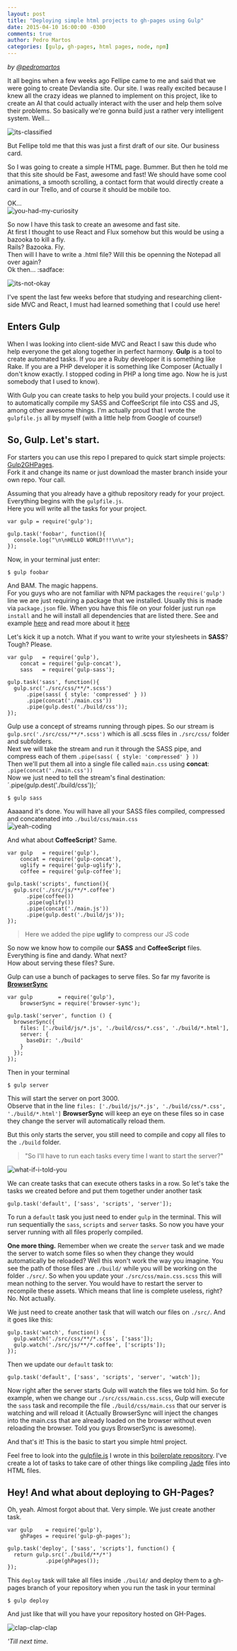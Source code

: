 ```yaml
---
layout: post
title: "Deploying simple html projects to gh-pages using Gulp"
date: 2015-04-10 16:00:00 -0300
comments: true
author: Pedro Martos
categories: [gulp, gh-pages, html pages, node, npm]
---
```


_by [@pedromartos](https://github.com/pedromartos)_

It all begins when a few weeks ago Fellipe came to me and said that we were going to create Devlandia site. Our site. I was really excited because I knew all the crazy ideas we planned to implement on this project, like to create an AI that could actually interact with the user and help them solve their problems. So basically we're gonna build just a rather very intelligent system. Well...

![its-classified](http://replygif.net/i/1493.gif)

But Fellipe told me that this was just a first draft of our site. Our business card.

So I was going to create a simple HTML page. Bummer. But then he told me that this site should be Fast, awesome and fast!
We should have some cool animations, a smooth scrolling, a contact form that would directly create a card in our Trello, and of course it should be mobile too.

OK...  
![you-had-my-curiosity](http://www.quickmeme.com/img/29/29db411914f980415f23fad69311c356278a6ab55117f4e7d939da2a934d4c4a.jpg)

So now I have this task to create an awesome and fast site.  
At first I thought to use React and Flux somehow but this would be using a bazooka to kill a fly.  
Rails? Bazooka. Fly.  
Then will I have to write a .html file? Will this be openning the Notepad all over again?  
Ok then... :sadface:

![its-not-okay](http://rs2img.memecdn.com/its-not-okay_o_392786.jpg)

I've spent the last few weeks before that studying and researching client-side MVC and React, I must had learned something that I could use here!

## Enters **Gulp**

When I was looking into client-side MVC and React I saw this dude who help everyone the get along together in perfect harmony. **Gulp** is a tool to create automated tasks. If you are a Ruby developer it is something like Rake. If you are a PHP developer it is something like Composer (Actually I don't know exactly. I stopped coding in PHP a long time ago. Now he is just somebody that I used to know).

With Gulp you can create tasks to help you build your projects. I could use it to automatically compile my SASS and CoffeeScript file into CSS and JS, among other awesome things. I'm actually proud that I wrote the `gulpfile.js` all by myself (with a little help from Google of course!)

## So, Gulp. Let's start.

For starters you can use this repo I prepared to quick start simple projects: [Gulp2GHPages](https://github.com/Devlandia/gulp2ghpages).  
Fork it and change its name or just download the master branch inside your own repo. Your call.

Assuming that you already have a github repository ready for your project. Everything begins with the `gulpfile.js`.  
Here you will write all the tasks for your project.

    var gulp = require('gulp');

    gulp.task('foobar', function(){
      console.log("\n\nHELLO WORLD!!!\n\n");
    });

Now, in your terminal just enter:

    $ gulp foobar

And BAM. The magic happens.  
For you guys who are not familiar with NPM packages the `require('gulp')` line we are just requiring a package that we installed. Usually this is made via `package.json` file. When you have this file on your folder just run `npm install` and he will install all dependencies that are listed there. See and example [here](https://github.com/Devlandia/gulp2ghpages/blob/master/package.json) and read more about it [here](https://docs.npmjs.com/files/package.json)

Let's kick it up a notch. What if you want to write your stylesheets in **SASS**? Tough? Please.

    var gulp   = require('gulp'),
        concat = require('gulp-concat'),
        sass   = require('gulp-sass');

    gulp.task('sass', function(){
      gulp.src('./src/css/**/*.scss')
          .pipe(sass( { style: 'compressed' } ))
          .pipe(concat('./main.css'))
          .pipe(gulp.dest('./build/css'));
    });

Gulp use a concept of streams running through pipes. So our stream is `gulp.src('./src/css/**/*.scss')` which is all .scss files in `./src/css/` folder and subfolders.  
Next we will take the stream and run it through the SASS pipe, and compress each of them `.pipe(sass( { style: 'compressed' } ))`  
Then we'll put them all into a single file called `main.css` using **concat**: `.pipe(concat('./main.css'))`  
Now we just need to tell the stream's final destination: ´.pipe(gulp.dest('./build/css'));´

    $ gulp sass

Aaaaand it's done. You will have all your SASS files compiled, compressed and concatenated into `./build/css/main.css`  
![yeah-coding](http://i.imgur.com/eJ3z7LD.jpg)

And what about **CoffeeScript**? Same.

    var gulp   = require('gulp'),
        concat = require('gulp-concat'),
        uglify = require('gulp-uglify'),
        coffee = require('gulp-coffee');

    gulp.task('scripts', function(){
      gulp.src('./src/js/**/*.coffee')
          .pipe(coffee())
          .pipe(uglify())
          .pipe(concat('./main.js'))
          .pipe(gulp.dest('./build/js'));
    });

> Here we added the pipe **uglify** to compress our JS code

So now we know how to compile our **SASS** and **CoffeeScript** files. Everything is fine and dandy. What next?  
How about serving these files? Sure.

Gulp can use a bunch of packages to serve files. So far my favorite is **[BrowserSync](http://www.browsersync.io/)**

    var gulp        = require('gulp'),
        browserSync = require('browser-sync');

    gulp.task('server', function () {
      browserSync({
        files: ['./build/js/*.js', './build/css/*.css', './build/*.html'],
        server: {
          baseDir: './build'
        }
      });
    });

Then in your terminal

    $ gulp server

This will start the server on port 3000.  
Observe that in the line `files: ['./build/js/*.js', './build/css/*.css', './build/*.html']` **BrowserSync** will keep an eye on these files so in case they change the server will automatically reload them.

But this only starts the server, you still need to compile and copy all files to the `./build` folder.

> "So I'll have to run each tasks every time I want to start the server?"

![what-if-i-told-you](http://i.imgur.com/XOCkn7k.jpg)

We can create tasks that can execute others tasks in a row. So let's take the tasks we created before and put them together under another task

    gulp.task('default', ['sass', 'scripts', 'server']);

To run a `default` task you just need to ender `gulp` in the terminal. This will run sequentially the `sass`, `scripts` and `server` tasks. So now you have your server running with all files properly compiled.

**One more thing.**
Remember when we create the `server` task and we made the server to watch some files so when they change they would automatically be reloaded? Well this won't work the way you imagine. You see the path of those files are `./build/` while you will be working on the folder `./src/`. So when you update your `./src/css/main.css.scss` this will mean nothing to the server. You would have to restart the server to recompile these assets. Which means that line is complete useless, right? No. Not actually.

We just need to create another task that will watch our files on `./src/`. And it goes like this:

    gulp.task('watch', function() {
      gulp.watch('./src/css/**/*.scss', ['sass']);
      gulp.watch('./src/js/**/*.coffee', ['scripts']);
    });

Then we update our `default` task to:

    gulp.task('default', ['sass', 'scripts', 'server', 'watch']);

Now right after the server starts Gulp will watch the files we told him. So for example, when we change our `./src/css/main.css.scss`, Gulp will execute the `sass` task and recompile the file `./build/css/main.css` that our server is watching and will reload it (Actually BrowserSync will inject the changes into the main.css that are already loaded on the browser without even reloading the browser. Told you guys BrowserSync is awesome).

And that's it! This is the basic to start you simple html project.

Feel free to look into the [gulpfile.js](https://github.com/Devlandia/gulp2ghpages/blob/master/gulpfile.js) I wrote in this [boilerplate repository](https://github.com/Devlandia/gulp2ghpages). I've create a lot of tasks to take care of other things like compiling [Jade](http://jade-lang.com) files into HTML files.

## Hey! And what about deploying to GH-Pages?

Oh, yeah. Almost forgot about that. Very simple. We just create another task.

    var gulp    = require('gulp'),
        ghPages = require('gulp-gh-pages');

    gulp.task('deploy', ['sass', 'scripts'], function() {
      return gulp.src('./build/**/*')
                .pipe(ghPages());
    });

This `deploy` task will take all files inside `./build/` and deploy them to a gh-pages branch of your repository when you run the task in your terminal

    $ gulp deploy

And just like that will you have your repository hosted on GH-Pages.

![clap-clap-clap](http://media.giphy.com/media/ZxrpYTevDLmmY/giphy.gif)

_'Till next time._

